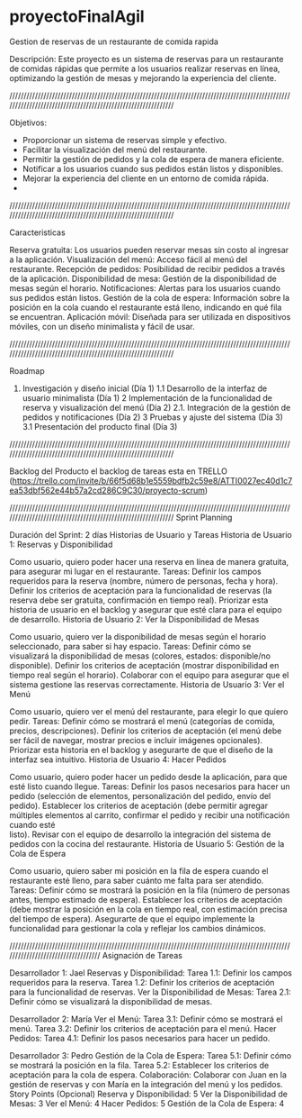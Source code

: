 # proyectoFinalAgil
Gestion de reservas de un restaurante de comida rapida 

Descripción:
Este proyecto es un sistema de reservas para un restaurante de comidas rápidas que permite a los usuarios realizar reservas en línea, optimizando la gestión de mesas y mejorando la experiencia del cliente.

/////////////////////////////////////////////////////////////////////////////////////////////////////////////////////////////////////////////////////////////

Objetivos:
- Proporcionar un sistema de reservas simple y efectivo.
- Facilitar la visualización del menú del restaurante.
- Permitir la gestión de pedidos y la cola de espera de manera eficiente.
- Notificar a los usuarios cuando sus pedidos están listos y disponibles.
- Mejorar la experiencia del cliente en un entorno de comida rápida.
- 
/////////////////////////////////////////////////////////////////////////////////////////////////////////////////////////////////////////////////////////////

Caracteristicas

Reserva gratuita: Los usuarios pueden reservar mesas sin costo al ingresar a la aplicación.
Visualización del menú: Acceso fácil al menú del restaurante.
Recepción de pedidos: Posibilidad de recibir pedidos a través de la aplicación.
Disponibilidad de mesa: Gestión de la disponibilidad de mesas según el horario.
Notificaciones: Alertas para los usuarios cuando sus pedidos están listos.
Gestión de la cola de espera: Información sobre la posición en la cola cuando el restaurante está lleno, indicando en qué fila se encuentran.
Aplicación móvil: Diseñada para ser utilizada en dispositivos móviles, con un diseño minimalista y fácil de usar.

/////////////////////////////////////////////////////////////////////////////////////////////////////////////////////////////////////////////////////////////
 
 Roadmap
1. Investigación y diseño inicial (Día 1)
1.1 Desarrollo de la interfaz de usuario minimalista (Día 1)
2 Implementación de la funcionalidad de reserva y visualización del menú (Día 2)
2.1. Integración de la gestión de pedidos y notificaciones (Día 2)
3 Pruebas y ajuste del sistema (Día 3)
3.1 Presentación del producto final (Día 3)
   
/////////////////////////////////////////////////////////////////////////////////////////////////////////////////////////////////////////////////////////////

Backlog del Producto
el backlog de tareas esta en TRELLO (https://trello.com/invite/b/66f5d68b1e5559bdfb2c59e8/ATTI0027ec40d1c7ea53dbf562e44b57a2cd286C9C30/proyecto-scrum)

/////////////////////////////////////////////////////////////////////////////////////////////////////////////////////////////////////////////////////////////
Sprint Planning

Duración del Sprint: 2 días
Historias de Usuario y Tareas
Historia de Usuario 1: Reservas y Disponibilidad

Como usuario, quiero poder hacer una reserva en línea de manera gratuita, para asegurar mi lugar en el restaurante.
Tareas:
  Definir los campos requeridos para la reserva (nombre, número de personas, fecha y hora).
  Definir los criterios de aceptación para la funcionalidad de reservas (la reserva debe ser gratuita, confirmación en tiempo real).
  Priorizar esta historia de usuario en el backlog y asegurar que esté clara para el equipo de desarrollo.
  Historia de Usuario 2: Ver la Disponibilidad de Mesas

Como usuario, quiero ver la disponibilidad de mesas según el horario seleccionado, para saber si hay espacio.
Tareas:
  Definir cómo se visualizará la disponibilidad de mesas (colores, estados: disponible/no disponible).
  Definir los criterios de aceptación (mostrar disponibilidad en tiempo real según el horario).
  Colaborar con el equipo para asegurar que el sistema gestione las reservas correctamente.
  Historia de Usuario 3: Ver el Menú

Como usuario, quiero ver el menú del restaurante, para elegir lo que quiero pedir.
Tareas:
  Definir cómo se mostrará el menú (categorías de comida, precios, descripciones).
  Definir los criterios de aceptación (el menú debe ser fácil de navegar, mostrar precios e incluir imágenes opcionales).
  Priorizar esta historia en el backlog y asegurarte de que el diseño de la interfaz sea intuitivo.
  Historia de Usuario 4: Hacer Pedidos

Como usuario, quiero poder hacer un pedido desde la aplicación, para que esté listo cuando llegue.
Tareas:
  Definir los pasos necesarios para hacer un pedido (selección de elementos, personalización del pedido, envío del pedido).
  Establecer los criterios de aceptación (debe permitir agregar múltiples elementos al carrito, confirmar el pedido y recibir una notificación cuando esté   
  listo).
  Revisar con el equipo de desarrollo la integración del sistema de pedidos con la cocina del restaurante.
  Historia de Usuario 5: Gestión de la Cola de Espera

Como usuario, quiero saber mi posición en la fila de espera cuando el restaurante esté lleno, para saber cuánto me falta para ser atendido.
Tareas:
  Definir cómo se mostrará la posición en la fila (número de personas antes, tiempo estimado de espera).
  Establecer los criterios de aceptación (debe mostrar la posición en la cola en tiempo real, con estimación precisa del tiempo de espera).
  Asegurarte de que el equipo implemente la funcionalidad para gestionar la cola y reflejar los cambios dinámicos.
  
///////////////////////////////////////////////////////////////////////////////////////////////////////////////////////////////////
Asignación de Tareas

Desarrollador 1: Jael
Reservas y Disponibilidad:
  Tarea 1.1: Definir los campos requeridos para la reserva.
  Tarea 1.2: Definir los criterios de aceptación para la funcionalidad de reservas.
Ver la Disponibilidad de Mesas:
  Tarea 2.1: Definir cómo se visualizará la disponibilidad de mesas.
  
Desarrollador 2: María
Ver el Menú:
  Tarea 3.1: Definir cómo se mostrará el menú.
  Tarea 3.2: Definir los criterios de aceptación para el menú.
Hacer Pedidos:
  Tarea 4.1: Definir los pasos necesarios para hacer un pedido.
  
Desarrollador 3: Pedro
Gestión de la Cola de Espera:
  Tarea 5.1: Definir cómo se mostrará la posición en la fila.
  Tarea 5.2: Establecer los criterios de aceptación para la cola de espera.
Colaboración:
Colaborar con Juan en la gestión de reservas y con María en la integración del menú y los pedidos.
Story Points (Opcional)
Reserva y Disponibilidad: 5
Ver la Disponibilidad de Mesas: 3
Ver el Menú: 4
Hacer Pedidos: 5
Gestión de la Cola de Espera: 4

